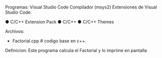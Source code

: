 Programas:
Visual Studio Code
Compilador (msys2)
Extensiones de Visual Studio Code:

● C/C++ Extension Pack
● C/C++
● C/C++ Themes

Archivos:

- Factorial.cpp # codigo base en c++.

Definicion: Este programa calcula el Factorial y lo imprime en pantalla